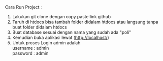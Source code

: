 Cara Run Project :
1. Lakukan git clone dengan copy paste link github
2. Taruh di htdocs bisa tambah folder didalam htdocs atau langsung tanpa buat folder didalam htdocs
1. Buat database sesuai dengan nama yang sudah ada "poli"
2. Kemudian buka aplikasi lewat ([http://localhost/](http://localhost/MyCare-App/index.php))
3. Untuk proses Login admin adalah </br>
   username : admin </br>
   password : admin
   
